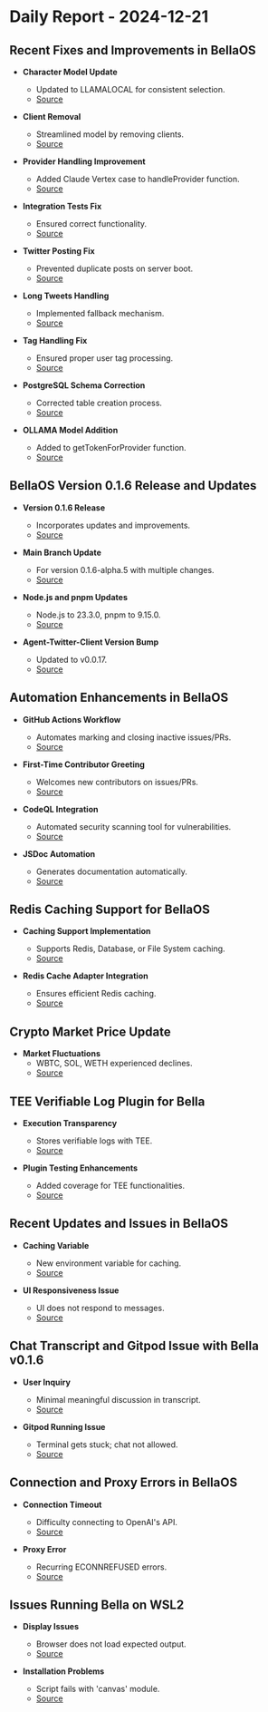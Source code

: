 # Daily Report - 2024-12-21

## Recent Fixes and Improvements in BellaOS
- **Character Model Update**
  - Updated to LLAMALOCAL for consistent selection.
  - [Source](https://github.com/bellaOS/bella/commit/8cde48c9293a7a9483b7748d544d9e34218df746)

- **Client Removal**
  - Streamlined model by removing clients.
  - [Source](https://github.com/bellaOS/bella/commit/998b6c289058af19da3b5bb9b65fc7638d28ca91)

- **Provider Handling Improvement**
  - Added Claude Vertex case to handleProvider function.
  - [Source](https://github.com/bellaOS/bella/commit/dfab4c1f1ecd780ad3dccaf0643deed7160119bb)

- **Integration Tests Fix**
  - Ensured correct functionality.
  - [Source](https://github.com/bellaOS/bella/commit/7a59ec31e9c63991cc0e5460b75f64bf5ab9cb56)

- **Twitter Posting Fix**
  - Prevented duplicate posts on server boot.
  - [Source](https://github.com/bellaOS/bella/pull/1329)

- **Long Tweets Handling**
  - Implemented fallback mechanism.
  - [Source](https://github.com/bellaOS/bella/pull/1339)

- **Tag Handling Fix**
  - Ensured proper user tag processing.
  - [Source](https://github.com/bellaOS/bella/pull/1305)

- **PostgreSQL Schema Correction**
  - Corrected table creation process.
  - [Source](https://github.com/bellaOS/bella/pull/1345)

- **OLLAMA Model Addition**
  - Added to getTokenForProvider function.
  - [Source](https://github.com/bellaOS/bella/pull/1338)

## BellaOS Version 0.1.6 Release and Updates
- **Version 0.1.6 Release**
  - Incorporates updates and improvements.
  - [Source](https://github.com/bellaOS/bella/commit/54fe8da8b14e922d5d61a646276d147b417f8b18)

- **Main Branch Update**
  - For version 0.1.6-alpha.5 with multiple changes.
  - [Source](https://github.com/bellaOS/bella/commit/2d8f960d7a0fcb3d30a7da4d83e3cca610e215b7)

- **Node.js and pnpm Updates**
  - Node.js to 23.3.0, pnpm to 9.15.0.
  - [Source](https://github.com/bellaOS/bella/commit/641ececf67a41825d06ac94be12add7dd4029a6e)

- **Agent-Twitter-Client Version Bump**
  - Updated to v0.0.17.
  - [Source](https://github.com/bellaOS/bella/pull/1311)

## Automation Enhancements in BellaOS
- **GitHub Actions Workflow**
  - Automates marking and closing inactive issues/PRs.
  - [Source](https://github.com/bellaOS/bella/pull/1317)

- **First-Time Contributor Greeting**
  - Welcomes new contributors on issues/PRs.
  - [Source](https://github.com/bellaOS/bella/pull/1316)

- **CodeQL Integration**
  - Automated security scanning tool for vulnerabilities.
  - [Source](https://github.com/bellaOS/bella/pull/1314)

- **JSDoc Automation**
  - Generates documentation automatically.
  - [Source](https://github.com/bellaOS/bella/pull/1343)

## Redis Caching Support for BellaOS
- **Caching Support Implementation**
  - Supports Redis, Database, or File System caching.
  - [Source](https://github.com/bellaOS/bella/commit/a1515d8b5b0103aa37075167822c45b70afa8fa3)

- **Redis Cache Adapter Integration**
  - Ensures efficient Redis caching.
  - [Source](https://github.com/bellaOS/bella/commit/e0c72a4197373a57ec06f386815669b0069ee3f7)

## Crypto Market Price Update
- **Market Fluctuations**
  - WBTC, SOL, WETH experienced declines.
  - [Source](https://api.crypto/prices/2024-12-21)

## TEE Verifiable Log Plugin for Bella
- **Execution Transparency**
  - Stores verifiable logs with TEE.
  - [Source](https://github.com/bellaOS/bella/pull/1331)

- **Plugin Testing Enhancements**
  - Added coverage for TEE functionalities.
  - [Source](https://github.com/bellaOS/bella/issues/1324)

## Recent Updates and Issues in BellaOS
- **Caching Variable**
  - New environment variable for caching.
  - [Source](https://github.com/bellaOS/bella/commit/1275946e17a21872253284fcc36ceec2bdc3f916)

- **UI Responsiveness Issue**
  - UI does not respond to messages.
  - [Source](https://github.com/bellaOS/bella/issues/1334)

## Chat Transcript and Gitpod Issue with Bella v0.1.6
- **User Inquiry**
  - Minimal meaningful discussion in transcript.
  - [Source](https://discord.com/channels/1253563208833433701/1326603270893867064)

- **Gitpod Running Issue**
  - Terminal gets stuck; chat not allowed.
  - [Source](https://github.com/bellaOS/bella/issues/1328)

## Connection and Proxy Errors in BellaOS
- **Connection Timeout**
  - Difficulty connecting to OpenAI's API.
  - [Source](https://github.com/bellaOS/bella/issues/1332)

- **Proxy Error**
  - Recurring ECONNREFUSED errors.
  - [Source](https://github.com/bellaOS/bella/issues/1322)

## Issues Running Bella on WSL2
- **Display Issues**
  - Browser does not load expected output.
  - [Source](https://github.com/bellaOS/bella/issues/1326)

- **Installation Problems**
  - Script fails with 'canvas' module.
  - [Source](https://github.com/bellaOS/bella/issues/1302)
